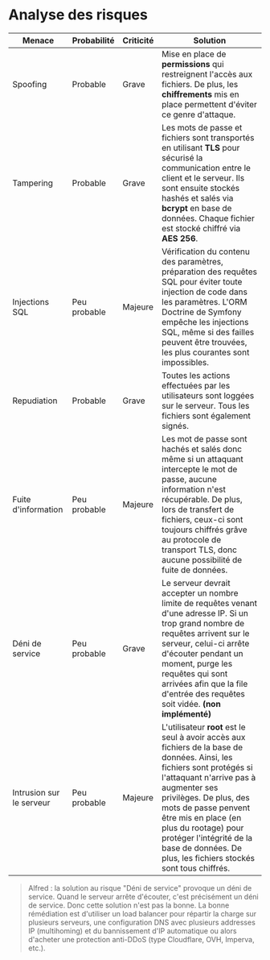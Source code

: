 # Analyse des risques


| Menace                   | Probabilité  | Criticité | Solution                                                     |
| ------------------------ | ------------ | --------- | ------------------------------------------------------------ |
| Spoofing                 | Probable     | Grave     | Mise en place de **permissions** qui restreignent l'accès aux fichiers. De plus, les **chiffrements** mis en place permettent d'éviter ce genre d'attaque. |
| Tampering                | Probable     | Grave     | Les mots de passe et fichiers sont transportés en utilisant **TLS** pour sécurisé la communication entre le client et le serveur. Ils sont ensuite stockés hashés et salés via **bcrypt** en base de données. Chaque fichier est stocké chiffré via **AES 256**. |
| Injections SQL           | Peu probable | Majeure   | Vérification du contenu des paramètres, préparation des requêtes SQL pour éviter toute injection de code dans les paramètres. L'ORM Doctrine de Symfony empêche les injections SQL, même si des failles peuvent être trouvées, les plus courantes sont impossibles. |
| Repudiation              | Probable     | Grave     | Toutes les actions effectuées par les utilisateurs sont loggées sur le serveur. Tous les fichiers sont également signés. |
| Fuite d'information      | Peu probable | Majeure   | Les mot de passe sont hachés et salés donc même si un attaquant intercepte le mot de passe, aucune information n'est récupérable. De plus, lors de transfert de fichiers, ceux-ci sont toujours chiffrés grâve au protocole de transport TLS, donc aucune possibilité de fuite de données. |
| Déni de service          | Peu probable | Grave     | Le serveur devrait accepter un nombre limite de requêtes venant d'une adresse IP. Si un trop grand nombre de requêtes arrivent sur le serveur, celui-ci arrête d'écouter pendant un moment, purge les requêtes qui sont arrivées afin que la file d'entrée des requêtes soit vidée. **(non implémenté)** |
| Intrusion sur le serveur | Peu probable | Majeure   | L'utilisateur **root** est le seul à avoir accès aux fichiers de la base de données. Ainsi, les fichiers sont protégés si l'attaquant n'arrive pas à augmenter ses privilèges. De plus, des mots de passe penvent être mis en place (en plus du rootage) pour protéger l'intégrité de la base de données. De plus, les fichiers stockés sont tous chiffrés. |

> Alfred : la solution au risque "Déni de service" provoque un déni de service. Quand le serveur arrête d'écouter, c'est précisément un déni de service. Donc cette solution n'est pas la bonne. La bonne rémédiation est d'utiliser un load balancer pour répartir la charge sur plusieurs serveurs, une configuration DNS avec plusieurs addresses IP (multihoming) et du bannissement d'IP automatique ou alors d'acheter une protection anti-DDoS (type Cloudflare, OVH, Imperva, etc.).